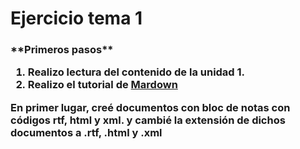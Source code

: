 <h1>Ejercicio tema 1  </h1>

<h3> **Primeros pasos**

1. Realizo lectura del contenido de la unidad 1.  
2. Realizo el tutorial de [Mardown](http://www.markdowntutorial.com/)


En primer lugar, creé documentos con bloc de notas con códigos **rtf, html y xml.** y cambié la extensión de dichos documentos a **.rtf, .html y .xml**




